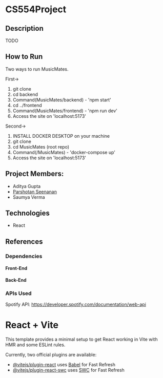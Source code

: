 ﻿# CS554Project

## Description

TODO

## How to Run

Two ways to run MusicMates.



First-> 
1) git clone <MusicMates Repo>
2) cd backend
3) Command(MusicMates/backend) - 'npm start'
4) cd ../frontend
5) Command(MusicMates/frontend) - 'npm run dev'
6) Access the site on 'localhost:5173'

Second->
1) INSTALL DOCKER DESKTOP on your machine
2) git clone <Music Mates Repo>
3) cd MusicMates (root repo)
4) Command(/MusicMates) - 'docker-compose up'
5) Access the site on 'localhost:5173'

## Project Members: 
- Aditya Gupta
- [Parshotan Seenanan](https://github.com/parshsee)
- Saumya Verma

## Technologies

- React

## References

### Dependencies

#### Front-End

#### Back-End

### APIs Used

Spotify API: <https://developer.spotify.com/documentation/web-api>

# React + Vite

This template provides a minimal setup to get React working in Vite with HMR and some ESLint rules.

Currently, two official plugins are available:

- [@vitejs/plugin-react](https://github.com/vitejs/vite-plugin-react/blob/main/packages/plugin-react/README.md) uses [Babel](https://babeljs.io/) for Fast Refresh
- [@vitejs/plugin-react-swc](https://github.com/vitejs/vite-plugin-react-swc) uses [SWC](https://swc.rs/) for Fast Refresh
